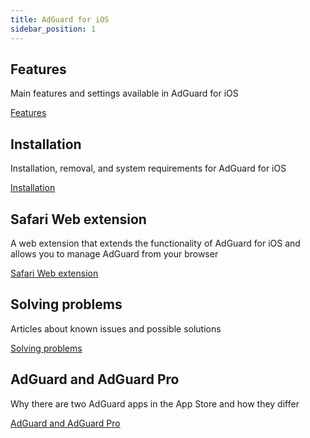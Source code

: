 ```yaml
---
title: AdGuard for iOS
sidebar_position: 1
---
```


## Features

Main features and settings available in AdGuard for iOS

[Features](/adguard-for-ios/features/features.md)

## Installation

Installation, removal, and system requirements for AdGuard for iOS

[Installation](/adguard-for-ios/installation.md)

## Safari Web extension

A web extension that extends the functionality of AdGuard for iOS and allows you to manage AdGuard from your browser

[Safari Web extension](/adguard-for-ios/web-extension.md)

## Solving problems

Articles about known issues and possible solutions

[Solving problems](/adguard-for-ios/solving-problems/solving-problems.md)

## AdGuard and AdGuard Pro

Why there are two AdGuard apps in the App Store and how they differ

[AdGuard and AdGuard Pro](/adguard-for-ios/adguard-and-adguard-pro.md)
